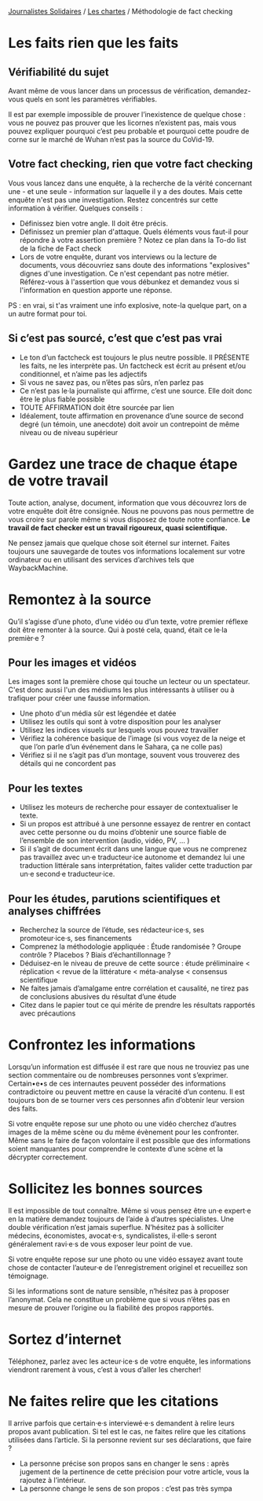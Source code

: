 [Journalistes Solidaires](https://github.com/journalistes-solidaires) / [Les chartes](https://github.com/Journalistes-Solidaires/chartes) / Méthodologie de fact checking


# Les faits rien que les faits 

## Vérifiabilité du sujet

Avant même de vous lancer dans un processus de vérification, demandez-vous quels en sont les paramètres vérifiables.

Il est par exemple impossible de prouver l’inexistence de quelque chose : vous ne pouvez pas prouver que les licornes n’existent pas, mais vous pouvez expliquer pourquoi c’est peu probable et pourquoi cette poudre de corne sur le marché de Wuhan n’est pas la source du CoVid-19.


## Votre fact checking, rien que votre fact checking 

Vous vous lancez dans une enquête, à la recherche de la vérité concernant une - et une seule - information sur laquelle il y a des doutes. Mais cette enquête n'est pas une investigation. Restez concentrés sur cette information à vérifier. Quelques conseils :

- Définissez bien votre angle. Il doit être précis. 
- Définissez un premier plan d'attaque. Quels éléments vous faut-il pour répondre à votre assertion première ? Notez ce plan dans la To-do list de la fiche de Fact check
- Lors de votre enquête, durant vos interviews ou la lecture de documents, vous découvriez sans doute des informations "explosives" dignes d'une investigation.  Ce n'est cependant pas notre métier. Référez-vous à l'assertion que vous débunkez et demandez vous si l'information en question apporte une réponse. 

PS : en vrai, si t'as vraiment une info explosive, note-la quelque part, on a un autre format pour toi.


## Si c’est pas sourcé, c’est que c’est pas vrai


- Le ton d’un factcheck est toujours le plus neutre possible. Il PRÉSENTE les faits, ne les interprète pas. Un factcheck est écrit au présent et/ou conditionnel, et n’aime pas les adjectifs
- Si vous ne savez pas, ou n’êtes pas sûrs, n’en parlez pas
- Ce n’est pas le·la journaliste qui affirme, c’est une source. Elle doit donc être le plus fiable possible
- TOUTE AFFIRMATION doit être sourcée par lien
- Idéalement, toute affirmation en provenance d’une source de second degré (un témoin, une anecdote) doit avoir un contrepoint de même niveau ou de niveau supérieur
# Gardez une trace de chaque étape de votre travail

Toute action, analyse, document, information que vous découvrez lors de votre enquête doit être consignée. Nous ne pouvons pas nous permettre de vous croire sur parole même si vous disposez de toute notre confiance. **Le travail de fact checker est un travail rigoureux, quasi scientifique.** 

Ne pensez jamais que quelque chose soit éternel sur internet. Faites toujours une sauvegarde de toutes vos informations localement sur votre ordinateur ou en utilisant des services d’archives tels que WaybackMachine.


# Remontez à la source

Qu’il s’agisse d’une photo, d’une vidéo ou d’un texte, votre premier réflexe doit être remonter à la source. Qui à posté cela, quand, était ce le·la premièr·e ? 


## Pour les images et vidéos

Les images sont la première chose qui touche un lecteur ou un spectateur. C'est donc aussi l'un des médiums les plus intéressants à utiliser ou à trafiquer pour créer une fausse information. 


- Une photo d'un média sûr est légendée et datée
- Utilisez les outils qui sont à votre disposition pour les analyser
- Utilisez les indices visuels sur lesquels vous pouvez travailler
- Vérifiez la cohérence basique de l’image (si vous voyez de la neige et que l’on parle d’un événement dans le Sahara, ça ne colle pas) 
- Vérifiez si il ne s’agit pas d’un montage, souvent vous trouverez des détails qui ne concordent pas


## Pour les textes 


- Utilisez les moteurs de recherche pour essayer de contextualiser le texte. 
- Si un propos est attribué à une personne essayez de rentrer en contact avec cette personne ou du moins d’obtenir une source fiable de l’ensemble de son intervention (audio, vidéo, PV, … ) 
- Si il s’agit de document écrit dans une langue que vous ne comprenez pas travaillez avec un·e traducteur·ice autonome et demandez lui une traduction littérale sans interprétation, faites valider cette traduction par un·e second·e traducteur·ice.


## Pour les études, parutions scientifiques et analyses chiffrées 


- Recherchez la source de l’étude, ses rédacteur·ice·s, ses promoteur·ice·s, ses financements
- Comprenez la méthodologie appliquée : Étude randomisée ? Groupe contrôle ? Placebos ? Biais d’échantillonnage ?
- Déduisez-en le niveau de preuve de cette source : étude préliminaire < réplication < revue de la littérature < méta-analyse < consensus scientifique
- Ne faites jamais d’amalgame entre corrélation et causalité, ne tirez pas de conclusions abusives du résultat d’une étude
- Citez dans le papier tout ce qui mérite de prendre les résultats rapportés avec précautions



# Confrontez les informations 

Lorsqu’un information est diffusée il est rare que nous ne trouviez pas une section commentaire ou de nombreuses personnes vont s’exprimer. Certain•e•s de ces internautes peuvent posséder des informations contradictoire ou peuvent mettre en cause la véracité d’un contenu. Il est toujours bon de se tourner vers ces personnes afin d’obtenir leur version des faits. 

Si votre enquête repose sur une photo ou une vidéo cherchez d’autres images de la même scène ou du même évènement pour les confronter. Même sans le faire de façon volontaire il est possible que des informations soient manquantes pour comprendre le contexte d’une scène et la décrypter correctement. 


# Sollicitez les bonnes sources 

Il est impossible de tout connaître. Même si vous pensez être un·e expert·e en la matière demandez toujours de l’aide à d’autres spécialistes. Une double vérification n’est jamais superflue. N’hésitez pas à solliciter médecins, économistes, avocat·e·s, syndicalistes, il·elle·s seront généralement ravi·e·s de vous exposer leur point de vue. 

Si votre enquête repose sur une photo ou une vidéo essayez avant toute chose de contacter l’auteur·e de l’enregistrement originel et recueillez son témoignage.

Si les informations sont de nature sensible, n’hésitez pas à proposer l’anonymat. Cela ne constitue un problème que si vous n’êtes pas en mesure de prouver l’origine ou la fiabilité des propos rapportés.



# Sortez d’internet

Téléphonez, parlez avec les acteur·ice·s de votre enquête, les informations viendront rarement à vous, c’est à vous d’aller les chercher! 


# Ne faites relire que les citations

Il arrive parfois que certain·e·s interviewé·e·s demandent à relire leurs propos avant publication. Si tel est le cas, ne faites relire que les citations utilisées dans l’article. 
Si la personne revient sur ses déclarations, que faire ?

- La personne précise son propos sans en changer le sens : après jugement de la pertinence de cette précision pour votre article, vous la rajoutez à l’intérieur.
- La personne change le sens de son propos : c’est pas très sympa 
